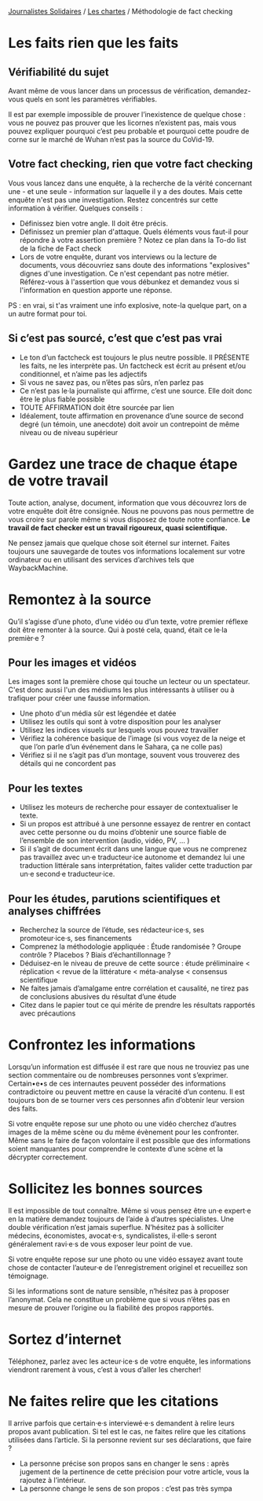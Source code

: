 [Journalistes Solidaires](https://github.com/journalistes-solidaires) / [Les chartes](https://github.com/Journalistes-Solidaires/chartes) / Méthodologie de fact checking


# Les faits rien que les faits 

## Vérifiabilité du sujet

Avant même de vous lancer dans un processus de vérification, demandez-vous quels en sont les paramètres vérifiables.

Il est par exemple impossible de prouver l’inexistence de quelque chose : vous ne pouvez pas prouver que les licornes n’existent pas, mais vous pouvez expliquer pourquoi c’est peu probable et pourquoi cette poudre de corne sur le marché de Wuhan n’est pas la source du CoVid-19.


## Votre fact checking, rien que votre fact checking 

Vous vous lancez dans une enquête, à la recherche de la vérité concernant une - et une seule - information sur laquelle il y a des doutes. Mais cette enquête n'est pas une investigation. Restez concentrés sur cette information à vérifier. Quelques conseils :

- Définissez bien votre angle. Il doit être précis. 
- Définissez un premier plan d'attaque. Quels éléments vous faut-il pour répondre à votre assertion première ? Notez ce plan dans la To-do list de la fiche de Fact check
- Lors de votre enquête, durant vos interviews ou la lecture de documents, vous découvriez sans doute des informations "explosives" dignes d'une investigation.  Ce n'est cependant pas notre métier. Référez-vous à l'assertion que vous débunkez et demandez vous si l'information en question apporte une réponse. 

PS : en vrai, si t'as vraiment une info explosive, note-la quelque part, on a un autre format pour toi.


## Si c’est pas sourcé, c’est que c’est pas vrai


- Le ton d’un factcheck est toujours le plus neutre possible. Il PRÉSENTE les faits, ne les interprète pas. Un factcheck est écrit au présent et/ou conditionnel, et n’aime pas les adjectifs
- Si vous ne savez pas, ou n’êtes pas sûrs, n’en parlez pas
- Ce n’est pas le·la journaliste qui affirme, c’est une source. Elle doit donc être le plus fiable possible
- TOUTE AFFIRMATION doit être sourcée par lien
- Idéalement, toute affirmation en provenance d’une source de second degré (un témoin, une anecdote) doit avoir un contrepoint de même niveau ou de niveau supérieur
# Gardez une trace de chaque étape de votre travail

Toute action, analyse, document, information que vous découvrez lors de votre enquête doit être consignée. Nous ne pouvons pas nous permettre de vous croire sur parole même si vous disposez de toute notre confiance. **Le travail de fact checker est un travail rigoureux, quasi scientifique.** 

Ne pensez jamais que quelque chose soit éternel sur internet. Faites toujours une sauvegarde de toutes vos informations localement sur votre ordinateur ou en utilisant des services d’archives tels que WaybackMachine.


# Remontez à la source

Qu’il s’agisse d’une photo, d’une vidéo ou d’un texte, votre premier réflexe doit être remonter à la source. Qui à posté cela, quand, était ce le·la premièr·e ? 


## Pour les images et vidéos

Les images sont la première chose qui touche un lecteur ou un spectateur. C'est donc aussi l'un des médiums les plus intéressants à utiliser ou à trafiquer pour créer une fausse information. 


- Une photo d'un média sûr est légendée et datée
- Utilisez les outils qui sont à votre disposition pour les analyser
- Utilisez les indices visuels sur lesquels vous pouvez travailler
- Vérifiez la cohérence basique de l’image (si vous voyez de la neige et que l’on parle d’un événement dans le Sahara, ça ne colle pas) 
- Vérifiez si il ne s’agit pas d’un montage, souvent vous trouverez des détails qui ne concordent pas


## Pour les textes 


- Utilisez les moteurs de recherche pour essayer de contextualiser le texte. 
- Si un propos est attribué à une personne essayez de rentrer en contact avec cette personne ou du moins d’obtenir une source fiable de l’ensemble de son intervention (audio, vidéo, PV, … ) 
- Si il s’agit de document écrit dans une langue que vous ne comprenez pas travaillez avec un·e traducteur·ice autonome et demandez lui une traduction littérale sans interprétation, faites valider cette traduction par un·e second·e traducteur·ice.


## Pour les études, parutions scientifiques et analyses chiffrées 


- Recherchez la source de l’étude, ses rédacteur·ice·s, ses promoteur·ice·s, ses financements
- Comprenez la méthodologie appliquée : Étude randomisée ? Groupe contrôle ? Placebos ? Biais d’échantillonnage ?
- Déduisez-en le niveau de preuve de cette source : étude préliminaire < réplication < revue de la littérature < méta-analyse < consensus scientifique
- Ne faites jamais d’amalgame entre corrélation et causalité, ne tirez pas de conclusions abusives du résultat d’une étude
- Citez dans le papier tout ce qui mérite de prendre les résultats rapportés avec précautions



# Confrontez les informations 

Lorsqu’un information est diffusée il est rare que nous ne trouviez pas une section commentaire ou de nombreuses personnes vont s’exprimer. Certain•e•s de ces internautes peuvent posséder des informations contradictoire ou peuvent mettre en cause la véracité d’un contenu. Il est toujours bon de se tourner vers ces personnes afin d’obtenir leur version des faits. 

Si votre enquête repose sur une photo ou une vidéo cherchez d’autres images de la même scène ou du même évènement pour les confronter. Même sans le faire de façon volontaire il est possible que des informations soient manquantes pour comprendre le contexte d’une scène et la décrypter correctement. 


# Sollicitez les bonnes sources 

Il est impossible de tout connaître. Même si vous pensez être un·e expert·e en la matière demandez toujours de l’aide à d’autres spécialistes. Une double vérification n’est jamais superflue. N’hésitez pas à solliciter médecins, économistes, avocat·e·s, syndicalistes, il·elle·s seront généralement ravi·e·s de vous exposer leur point de vue. 

Si votre enquête repose sur une photo ou une vidéo essayez avant toute chose de contacter l’auteur·e de l’enregistrement originel et recueillez son témoignage.

Si les informations sont de nature sensible, n’hésitez pas à proposer l’anonymat. Cela ne constitue un problème que si vous n’êtes pas en mesure de prouver l’origine ou la fiabilité des propos rapportés.



# Sortez d’internet

Téléphonez, parlez avec les acteur·ice·s de votre enquête, les informations viendront rarement à vous, c’est à vous d’aller les chercher! 


# Ne faites relire que les citations

Il arrive parfois que certain·e·s interviewé·e·s demandent à relire leurs propos avant publication. Si tel est le cas, ne faites relire que les citations utilisées dans l’article. 
Si la personne revient sur ses déclarations, que faire ?

- La personne précise son propos sans en changer le sens : après jugement de la pertinence de cette précision pour votre article, vous la rajoutez à l’intérieur.
- La personne change le sens de son propos : c’est pas très sympa 
